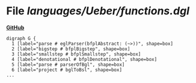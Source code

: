 # File _languages/Ueber/functions.dgl_
**[GitHub](https://github.com/softlang/yas/blob/master/languages/Ueber/functions.dgl)**
```
digraph G {
  1 [label="parse # eglParser(bfplAbstract: (~>))", shape=box]
  2 [label="bigstep # bfplBigstep", shape=box]
  3 [label="smallstep # bfplSmallstep", shape=box]
  4 [label="denotational # bfplDenotational", shape=box]
  5 [label="parse # parserOfBgl", shape=box]
  6 [label="project # bglToBsl", shape=box]
...
```
